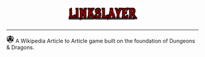 <div align="center">
  <img src="public/linkslayer-logo.png" alt="Linkslayer Logo" width="200">
</div>

---

<img src="public/d20.png" alt="D20 Icon" width="20"> A Wikipedia Article to Article game built on the foundation of Dungeons & Dragons.

